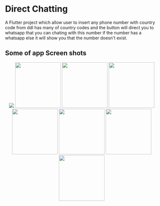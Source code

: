 # Direct Chatting 

A Flutter project which allow user to insert any phone number with country code from ddl has many of country codes and the button will direct you to whatsapp that you can chating with this number if the number has a whatsapp else it will show you that the number doesn't exist.

## Some of app Screen shots

<p align="center">
  <img src="https://github.com/user-attachments/assets/65297328-2737-4835-9f15-1b0b6cd6c5a7"/>
  
  <img src="https://github.com/user-attachments/assets/07bc9d8a-20ae-4c84-912c-69dfaf9fb66f" width="150"/>

  <img src="https://github.com/user-attachments/assets/7daa25e2-c221-424e-bf0c-d0b8ea383917" width="150"/>
  
  <img src="https://github.com/user-attachments/assets/dd8cf5aa-013f-4c90-9548-5c8aaf2d4442" width="150"/>
  
  <img src="https://github.com/user-attachments/assets/7825279a-3909-4551-82ee-499f790688a7" width="150"/>
  
  <img src="https://github.com/user-attachments/assets/f0f41e7c-dc91-48c5-92e7-9a9a4a408037" width="150"/>
  
  <img src="https://github.com/user-attachments/assets/4164551b-8975-4a46-b87c-0ebcecc3de43" width="150"/>
  
  <img src="https://github.com/user-attachments/assets/ed08c880-bf1d-4ff5-97ee-8359b2d977cf" width="150"/>
</p>

